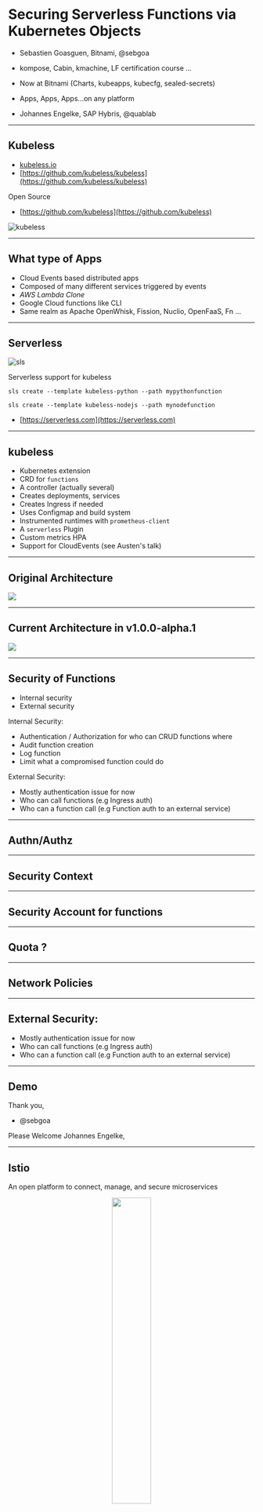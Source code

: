 #  Securing Serverless Functions via Kubernetes Objects


* Sebastien Goasguen, Bitnami, @sebgoa
* kompose, Cabin, kmachine, LF certification course ...
* Now at Bitnami (Charts, kubeapps, kubecfg, sealed-secrets)
* Apps, Apps, Apps...on any platform



* Johannes Engelke, SAP Hybris, @quablab

---

## Kubeless

* [kubeless.io](http://kubeless.io)
* [https://github.com/kubeless/kubeless](https://github.com/kubeless/kubeless)

Open Source

* [https://github.com/kubeless](https://github.com/kubeless)

![kubeless](kubeless.png)

---

## What type of Apps

* Cloud Events based distributed apps
* Composed of many different services triggered by events
* _AWS Lambda Clone_
* Google Cloud functions like CLI
* Same realm as Apache OpenWhisk, Fission, Nuclio, OpenFaaS, Fn ...

---

## Serverless

![sls](sls.png)

Serverless support for kubeless

`sls create --template kubeless-python --path mypythonfunction`

`sls create --template kubeless-nodejs --path mynodefunction`

* [https://serverless.com](https://serverless.com)

---

## kubeless

* Kubernetes extension
* CRD for `functions`
* A controller (actually several)
* Creates deployments, services
* Creates Ingress if needed
* Uses Configmap and build system
* Instrumented runtimes with `prometheus-client`
* A `serverless` Plugin
* Custom metrics HPA
* Support for CloudEvents (see Austen's talk)

---

## Original Architecture

![](./img/kubeless.png)

---

## Current Architecture in v1.0.0-alpha.1

![](./img/kubeless-trigger.png)

---

## Security of Functions

* Internal security
* External security

Internal Security:

* Authentication / Authorization for who can CRUD functions where
* Audit function creation
* Log function
* Limit what a compromised function could do

External Security:

* Mostly authentication issue for now
* Who can call functions (e.g Ingress auth)
* Who can a function call (e.g Function auth to an external service)

---

## Authn/Authz


---

## Security Context

---

## Security Account for functions

---

## Quota ?

---

## Network Policies

---
## External Security:

* Mostly authentication issue for now
* Who can call functions (e.g Ingress auth)
* Who can a function call (e.g Function auth to an external service)

---

## Demo

Thank you,

- @sebgoa

Please Welcome Johannes Engelke,

---

## Istio

An open platform to connect, manage, and secure microservices

<p align="center">
    <img src="./img/istio-logo.svg" width="40%">
</p>

---

## Demo Architecture

- etcd
- Product-Service and Comments Function
- Web UI

---

## MutualTLS

<p align="center">
    <img src="./img/auth.svg" width="100%">
</p>

---

## JWT & RBAC

- Secure comments using JWT
- Use RBAC for authorisation

---

## Summary

- Limitations

    - Mutual TLS
    - Health Checks
    - CLI

---
 
## Conclusions
 
* Kubernetes provides several API objects to secure functions

* Better Pod identity is needed to access Cloud Services

* Cloud Specific controllers will help tie functions to other services

* Service Binding can be leveraged to authenticate to services from functions.

* Istio brings additional security objects
 
* @sebgoa
* @quablab